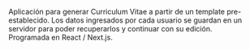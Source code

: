 Aplicación para generar Curriculum Vitae a partir de un template pre-establecido. Los datos ingresados por cada usuario se guardan en un servidor para poder recuperarlos y continuar con su edición.     
Programada en React / Next.js.  